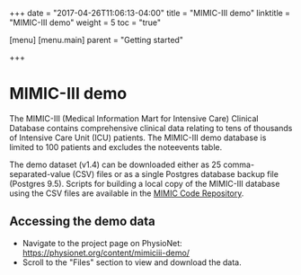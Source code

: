 +++
date = "2017-04-26T11:06:13-04:00"
title = "MIMIC-III demo"
linktitle = "MIMIC-III demo"
weight = 5
toc = "true"

[menu]
  [menu.main]
    parent = "Getting started"

+++

# MIMIC-III demo

The MIMIC-III (Medical Information Mart for Intensive Care) Clinical Database contains comprehensive clinical data relating to tens of thousands of Intensive Care Unit (ICU) patients. The MIMIC-III demo database is limited to 100 patients and excludes the noteevents table.

The demo dataset (v1.4) can be downloaded either as 25 comma-separated-value (CSV) files or as a single Postgres database backup file (Postgres 9.5). Scripts for building a local copy of the MIMIC-III database using the CSV files are available in the [MIMIC Code Repository](https://github.com/MIT-LCP/mimic-code).

## Accessing the demo data

- Navigate to the project page on PhysioNet: https://physionet.org/content/mimiciii-demo/
- Scroll to the "Files" section to view and download the data.


